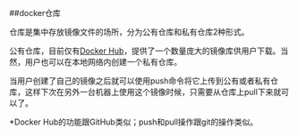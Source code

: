 ##docker仓库

仓库是集中存放镜像文件的场所，分为公有仓库和私有仓库2种形式。

公有仓库，目前仅有[Docker Hub](https://hub.docker.com)，提供了一个数量庞大的镜像库供用户下载。当然，用户也可以在本地网络内创建一个私有仓库。

当用户创建了自己的镜像之后就可以使用push命令将它上传到公有或者私有仓库，这样下次在另外一台机器上使用这个镜像时候，只需要从仓库上pull下来就可以了。

*Docker Hub的功能跟GitHub类似；push和pull操作跟git的操作类似。
